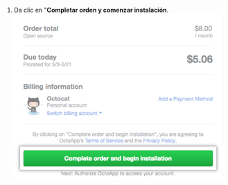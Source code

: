 1. Da clic en "**Completar orden y comenzar instalación**. ![Botón para completar orden y comenzar instalación](/assets/images/help/marketplace/marketplace-complete-order-begin-installation-button.png)
